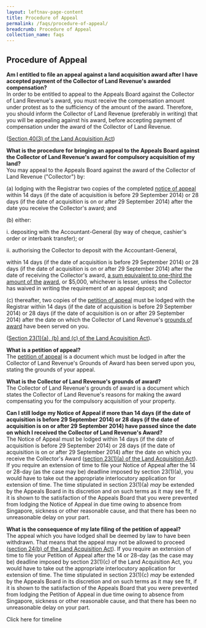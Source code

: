 ```yaml
---
layout: leftnav-page-content
title: Procedure of Appeal
permalink: /faqs/procedure-of-appeal/
breadcrumb: Procedure of Appeal
collection_name: faqs
---
```


Procedure of Appeal
---

**Am I entitled to file an appeal against a land acquisition award after I have accepted payment of the Collector of Land Revenue's awarded compensation?** 
<br>
In order to be entitled to appeal to the Appeals Board against the Collector of Land Revenue's award, you must receive the compensation amount under protest as to the sufficiency of the amount of the award.  Therefore, you should inform the Collector of Land Revenue (preferably in writing) that you will be appealing against his award, before accepting payment of compensation under the award of the Collector of Land Revenue. <br> 

([Section 40(3) of the Land Acquisition Act](https://sso.agc.gov.sg/Act/LAA1966?ProvIds=pr40-#pr40-)) <br>

**What is the procedure for bringing an appeal to the Appeals Board against the Collector of Land Revenue's award for compulsory acquisition of my land?** 
<br>
You may appeal to the Appeals Board against the award of the Collector of Land Revenue ("Collector") by: <br> 

(a)   lodging with the Registrar two copies of the completed [notice of appeal](/files/Form-NOA.pdf/) within 14 days (if the date of acquisition is before 29 September 2014) or 28 days (if the date of acquisition is on or after 29 September 2014) after the date you receive the Collector's award; and <br>

(b)   either: <br> 

i.   depositing with the Accountant-General (by way of cheque, cashier's order or interbank transfer); or <br>

ii.   authorising the Collector to deposit with the Accountant-General, <br> 

within 14 days (if the date of acquisition is before 29 September 2014) or 28 days (if the date of acquisition is on or after 29 September 2014) after the date of receiving the Collector's award, [a sum equivalent to one-third the amount of the](/files/FAQ-Q9.pdf/) <u>award</u>, or $5,000, whichever is lesser, unless the Collector has waived in writing the requirement of an appeal deposit; and    

(c)   thereafter, two copies of the [petition of appeal](/files/FAQ-Q4.pdf/) must be lodged with the Registrar within 14 days (if the date of acquisition is before 29 September 2014) or 28 days (if the date of acquisition is on or after 29 September 2014) after the date on which the Collector of Land Revenue's [grounds of award](/files/FAQ-Q5.pdf/) have been served on you. <br>

([Section 23(1)(a), (b) and (c) of the Land Acquisition Act](https://sso.agc.gov.sg/Act/LAA1966?ProvIds=pr23-#pr23-)). <br>

**What is a petition of appeal?** 
<br>
The [petition of appeal](/files/Form-PoA-lpl-2Sep09.pdf/) is a document which must be lodged in after the Collector of Land Revenue's Grounds of Award has been served upon you, stating the grounds of your appeal.<br>

**What is the Collector of Land Revenue's grounds of award?** 
<br>
The Collector of Land Revenue's grounds of award is a document which states the Collector of Land Revenue's reasons for making the award compensating you for the compulsory acquisition of your property. <br>

**Can I still lodge my Notice of Appeal if more than 14 days (if the date of acquisition is before 29 September 2014) or 28 days (if the date of acquisition is on or after 29 September 2014) have passed since the date on which I received the Collector of Land Revenue's Award?**
<br>
The Notice of Appeal must be lodged within 14 days (if the date of acquisition is before 29 September 2014) or 28 days (if the date of acquisition is on or after 29 September 2014) after the date on which you receive the Collector's Award ([section 23(1)(a) of the Land Acquisition Act](https://sso.agc.gov.sg/Act/LAA1966?ProvIds=pr23-#pr23-)).  If you require an extension of time to file your Notice of Appeal after the 14 or 28-day (as the case may be) deadline imposed by section 23(1)(a), you would have to take out the appropriate interlocutory application for extension of time.  The time stipulated in section 23(1)(a) *may* be extended by the Appeals Board in its discretion and on such terms as it may see fit, if it is shown to the satisfaction of the Appeals Board that you were prevented from lodging the Notice of Appeal in due time owing to absence from Singapore, sickness or other reasonable cause, and that there has been no unreasonable delay on your part. 

**What is the consequence of my late filing of the petition of appeal?**
<br>
The appeal which you have lodged shall be deemed by law to have been withdrawn. That means that the appeal may not be allowed to proceed ([section 24(b) of the Land Acquisition Act](https://sso.agc.gov.sg/Act/LAA1966?ProvIds=pr24-#pr24-)). If you require an extension of time to file your Petition of Appeal after the 14 or 28-day (as the case may be) deadline imposed by section 23(1)(c) of the Land Acquisition Act, you would have to take out the appropriate interlocutory application for extension of time. The time stipulated in section 23(1)(c) *may* be extended by the Appeals Board in its discretion and on such terms as it may see fit, if it is shown to the satisfaction of the Appeals Board that you were prevented from lodging the Petition of Appeal in due time owing to absence from Singapore, sickness or other reasonable cause, and that there has been no unreasonable delay on your part. <br>

Click here for timeline 

